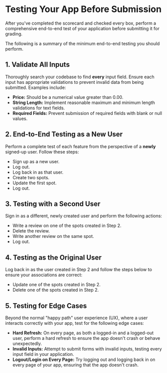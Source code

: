 # Testing Your App Before Submission

After you've completed the scorecard and checked every box, perform a comprehensive end-to-end test of your application before submitting it for grading.

The following is a summary of the minimum end-to-end testing you should perform.

## 1. Validate All Inputs

Thoroughly search your codebase to find **every** input field. Ensure each input has appropriate validations to prevent invalid data from being submitted. Examples include:

*   **Price:** Should be a numerical value greater than 0.00.
*   **String Length:** Implement reasonable maximum and minimum length validations for text fields.
*   **Required Fields:** Prevent submission of required fields with blank or null values.

## 2. End-to-End Testing as a New User

Perform a complete test of each feature from the perspective of a **newly** signed-up user. Follow these steps:

*   Sign up as a new user.
*   Log out.
*   Log back in as that user.
*   Create two spots.
*   Update the first spot.
*   Log out.

## 3. Testing with a Second User

Sign in as a different, newly created user and perform the following actions:

*   Write a review on one of the spots created in Step 2.
*   Delete the review.
*   Write another review on the same spot.
*   Log out.

## 4. Testing as the Original User

Log back in as the user created in Step 2 and follow the steps below to ensure your associations are correct:

*   Update one of the spots created in Step 2.
*   Delete one of the spots created in Step 2.

## 5. Testing for Edge Cases

Beyond the normal "happy path" user experience (UX), where a user interacts correctly with your app, test for the following edge cases:

*   **Hard Refresh:** On every page, as both a logged-in and a logged-out user, perform a hard refresh to ensure the app doesn't crash or behave unexpectedly.
*   **Invalid Inputs:** Attempt to submit forms with invalid inputs, testing every input field in your application.
*   **Logout/Login on Every Page:** Try logging out and logging back in on every page of your app, ensuring that the app doesn't crash.
